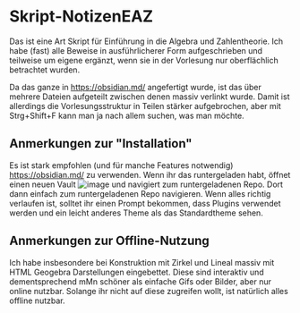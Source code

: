 # Skript-NotizenEAZ
Das ist eine Art Skript für Einführung in die Algebra und Zahlentheorie. Ich habe (fast) alle Beweise in ausführlicherer Form aufgeschrieben und teilweise um eigene ergänzt, wenn sie in der Vorlesung nur oberflächlich betrachtet wurden.

Da das ganze in https://obsidian.md/ angefertigt wurde, ist das über mehrere Dateien aufgeteilt zwischen denen massiv verlinkt wurde. Damit ist allerdings die Vorlesungsstruktur in Teilen stärker aufgebrochen, aber mit Strg+Shift+F kann man ja nach allem suchen, was man möchte.

## Anmerkungen zur "Installation"
Es ist stark empfohlen (und für manche Features notwendig) https://obsidian.md/ zu verwenden. Wenn ihr das runtergeladen habt, öffnet einen neuen Vault
![image](https://github.com/ShrtLadon/Skript-NotizenEAZ/assets/119618221/68dfaf47-5383-4b93-8e91-e20e9697dd39)
und navigiert zum runtergeladenen Repo. Dort dann einfach zum runtergeladenen Repo navigieren. Wenn alles richtig verlaufen ist, solltet ihr einen Prompt bekommen, dass Plugins verwendet werden und ein leicht anderes Theme als das Standardtheme sehen.


## Anmerkungen zur Offline-Nutzung
Ich habe insbesondere bei Konstruktion mit Zirkel und Lineal massiv mit HTML Geogebra Darstellungen eingebettet. Diese sind interaktiv und dementsprechend mMn schöner als einfache Gifs oder Bilder, aber nur online nutzbar. Solange ihr nicht auf diese zugreifen wollt, ist natürlich alles offline nutzbar.
